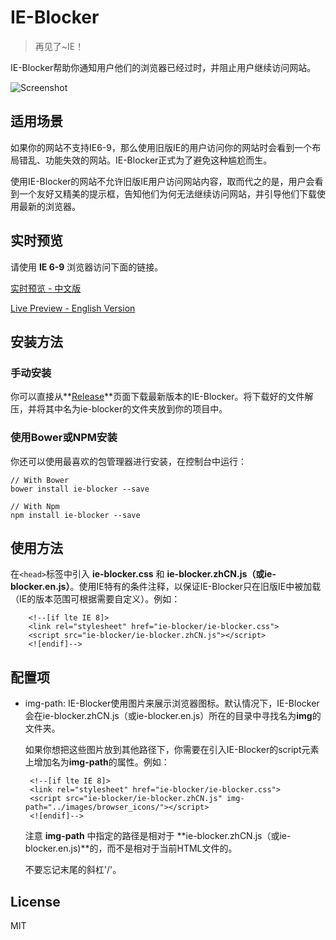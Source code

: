 # IE-Blocker

> 再见了~IE！

IE-Blocker帮助你通知用户他们的浏览器已经过时，并阻止用户继续访问网站。

![Screenshot][1]

## 适用场景

如果你的网站不支持IE6-9，那么使用旧版IE的用户访问你的网站时会看到一个布局错乱、功能失效的网站。IE-Blocker正式为了避免这种尴尬而生。

使用IE-Blocker的网站不允许旧版IE用户访问网站内容，取而代之的是，用户会看到一个友好又精美的提示框，告知他们为何无法继续访问网站，并引导他们下载使用最新的浏览器。

## 实时预览

请使用 **IE 6-9** 浏览器访问下面的链接。

[实时预览 - 中文版][2]

[Live Preview - English Version][3]


## 安装方法

### 手动安装
你可以直接从**[Release][4]**页面下载最新版本的IE-Blocker。将下载好的文件解压，并将其中名为ie-blocker的文件夹放到你的项目中。

### 使用Bower或NPM安装
你还可以使用最喜欢的包管理器进行安装，在控制台中运行：

    // With Bower
    bower install ie-blocker --save
    
    // With Npm
    npm install ie-blocker --save

## 使用方法

在`<head>`标签中引入 **ie-blocker.css** 和 **ie-blocker.zhCN.js（或ie-blocker.en.js）**。使用IE特有的条件注释，以保证IE-Blocker只在旧版IE中被加载（IE的版本范围可根据需要自定义）。例如：

        <!--[if lte IE 8]>
        <link rel="stylesheet" href="ie-blocker/ie-blocker.css">
        <script src="ie-blocker/ie-blocker.zhCN.js"></script>
        <![endif]-->


## 配置项

 - img-path:
    IE-Blocker使用图片来展示浏览器图标。默认情况下，IE-Blocker会在ie-blocker.zhCN.js（或ie-blocker.en.js）所在的目录中寻找名为**img**的文件夹。

    如果你想把这些图片放到其他路径下，你需要在引入IE-Blocker的script元素上增加名为**img-path**的属性。例如：

        <!--[if lte IE 8]>
        <link rel="stylesheet" href="ie-blocker/ie-blocker.css">
        <script src="ie-blocker/ie-blocker.zhCN.js" img-path="../images/browser_icons/"></script>
        <![endif]-->
    
    注意 **img-path** 中指定的路径是相对于 **ie-blocker.zhCN.js（或ie-blocker.en.js)**的，而不是相对于当前HTML文件的。

    不要忘记末尾的斜杠'/'。

## License
MIT

  [1]: https://raw.githubusercontent.com/panteng/ie-blocker/master/screenshot.jpg
  [2]: http://panteng.me/demos/ie-blocker/demo.zhCN.html
  [3]: http://panteng.me/demos/ie-blocker/demo.en.html
  [4]: https://github.com/panteng/ie-blocker/releases
